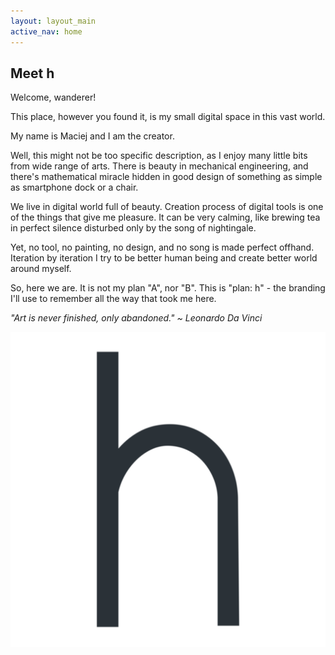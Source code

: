 ```yaml
---
layout: layout_main
active_nav: home
---
```


<section>
  <div class="container">
    <div class="row  mt-5">
      <div class="col-lg-6">
        <h2 class="heading">Meet h</h2>
        <p class="lead">Welcome, wanderer!</p>
        <p>
          This place, however you found it, is my small digital space in this vast world.
        </p>
        <p>
          My name is Maciej and I am the creator.
        </p>
        <p>
          Well, this might not be too specific description, as I enjoy many little bits from wide range of arts. There is beauty in mechanical engineering, and there's mathematical miracle hidden in good design of something as simple as smartphone dock or a chair.
        </p>
        <p>
          We live in digital world full of beauty. Creation process of digital tools is one of the things that give me pleasure. It can be very calming, like brewing tea in perfect silence disturbed only by the song of nightingale.
        </p>
        <p>
          Yet, no tool, no painting, no design, and no song is made perfect offhand. Iteration by iteration I try to be better human being and create better world around myself.
        </p>
        <p>
          So, here we are. It is not my plan "A", nor "B". This is "plan: h" - the branding I'll use to remember all the way that took me here.
        </p>
        <p>
          <i>"Art is never finished, only abandoned." ~ Leonardo Da Vinci</i>
        </p>
      </div>
      <div class="col-lg-5 mx-auto">
        <p><img src="/assets/images/circle_h_512.png" alt="" class="img-fluid rounded-circle"></p>
      </div>
    </div>
  </div>
</section>
